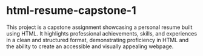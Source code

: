# html-resume-capstone-1
This project is a capstone assignment showcasing a personal resume built using HTML. It highlights professional achievements, skills, and experiences in a clean and structured format, demonstrating proficiency in HTML and the ability to create an accessible and visually appealing webpage.
